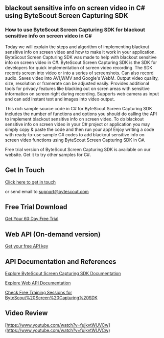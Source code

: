 ## blackout sensitive info on screen video in C# using ByteScout Screen Capturing SDK

### How to use ByteScout Screen Capturing SDK for blackout sensitive info on screen video in C#

Today we will explain the steps and algorithm of implementing blackout sensitive info on screen video and how to make it work in your application. ByteScout Screen Capturing SDK was made to help with blackout sensitive info on screen video in C#. ByteScout Screen Capturing SDK is the SDK for developers for quick implementation of screen video recording. The SDK records screen into video or into a series of screenshots. Can also record audio. Saves video into AVI,WMV and Google's WebM. Output video quality, size, resolution or framerate can be adjusted easily. Provides additional tools for privacy features like blacking out on scren areas with sensitive information on screen right during recording. Supports web camera as input and can add instant text and images into video output.

This rich sample source code in C# for ByteScout Screen Capturing SDK includes the number of functions and options you should do calling the API to implement blackout sensitive info on screen video. To do blackout sensitive info on screen video in your C# project or application you may simply copy & paste the code and then run your app! Enjoy writing a code with ready-to-use sample C# codes to add blackout sensitive info on screen video functions using ByteScout Screen Capturing SDK in C#.

Free trial version of ByteScout Screen Capturing SDK is available on our website. Get it to try other samples for C#.

## Get In Touch

[Click here to get in touch](https://bytescout.zendesk.com/hc/en-us/requests/new?subject=ByteScout%20Screen%20Capturing%20SDK%20Question)

or send email to [support@bytescout.com](mailto:support@bytescout.com?subject=ByteScout%20Screen%20Capturing%20SDK%20Question) 

## Free Trial Download

[Get Your 60 Day Free Trial](https://bytescout.com/download/web-installer?utm_source=github-readme)

## Web API (On-demand version)

[Get your free API key](https://pdf.co/documentation/api?utm_source=github-readme)

## API Documentation and References

[Explore ByteScout Screen Capturing SDK Documentation](https://bytescout.com/documentation/index.html?utm_source=github-readme)

[Explore Web API Documentation](https://pdf.co/documentation/api?utm_source=github-readme)

[Check Free Training Sessions for ByteScout%20Screen%20Capturing%20SDK](https://academy.bytescout.com/)

## Video Review

[https://www.youtube.com/watch?v=fujkvtWUVCw](https://www.youtube.com/watch?v=fujkvtWUVCw)